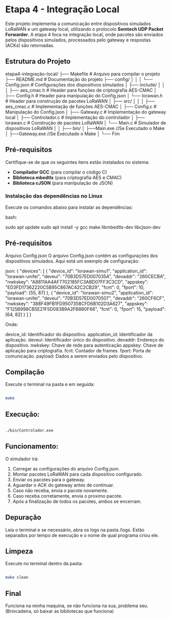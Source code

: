 # Etapa 4 - Integração Local

Este projeto implementa a comunicação entre dispositivos simulados LoRaWAN e um gateway local, utilizando o protocolo **Semtech UDP Packet Forwarder**. A etapa 4 foca na integração local, onde pacotes são enviados pelos dispositivos simulados, processados pelo gateway e respostas (ACKs) são retornadas.

## Estrutura do Projeto

etapa4-integração-local/ 
├── Makefile # Arquivo para compilar o projeto 
├── README.md # Documentação do projeto 
├── config/
│   │
│   └── Config.json # Configurações dos dispositivos simulados 
│
├── include/ 
│   │
│   ├── aes_cmac.h # Header para funções de criptografia AES-CMAC 
│   ├── Config.h # Header para manipulação do Config.json 
│   └── lorawan.h # Header para construção de pacotes LoRaWAN 
│
├── src/ 
│   │
│   ├── aes_cmac.c # Implementação de funções AES-CMAC 
│   ├── Config.c # Manipulação do Config.json 
│   ├── Gateway.c # Implementação do gateway local 
│   ├── Controlador.c # Implementação do controlador
│   ├── lorawan.c # Construção de pacotes LoRaWAN 
│   └── Main.c # Simulador de dispositivos LoRaWAN
│
│
├── bin/
│   ├──Main.exe //Se Executado o Make
│   ├──Gateway.exe //Se Executado o Make
│
└── Fim

## Pré-requisitos

Certifique-se de que os seguintes itens estão instalados no sistema:

- **Compilador GCC** (para compilar o código C)
- **Biblioteca mbedtls** (para criptografia AES e CMAC)
- **Biblioteca cJSON** (para manipulação de JSON)

### Instalação das dependências no Linux

Execute os comandos abaixo para instalar as dependências:

bash:

sudo apt update
sudo apt install -y gcc make libmbedtls-dev libcjson-dev

## Pré-requisitos

Arquivo Config.json
O arquivo Config.json contém as configurações dos dispositivos simulados. Aqui está um exemplo de configuração:

json:
{
    "devices": [
        {
            "device_id": "lorawan-simu1",
            "application_id": "lorawan-unifei",
            "deveui": "70B3D57ED007035A",
            "devaddr": "260CECBA",
            "nwkskey": "A8811AA4AF7702185FC3ABD07FF3C3CD",
            "appskey": "ED3FD17362220C5B95C867AC42C2CB29",
            "fcnt": 0,
            "fport": 10,
            "payload": [55, 87]
        },
        {
            "device_id": "lorawan-simu2",
            "application_id": "lorawan-unifei",
            "deveui": "70B3D57ED0070507",
            "devaddr": "260CF6CF",
            "nwkskey": "388F49FB1FD9507358CFD6B102D3A627",
            "appskey": "F125B998CB5E21F5D083B9A2FB8B0F66",
            "fcnt": 0,
            "fport": 15,
            "payload": [64, 82]
        }
    ]
}

Onde:

device_id: Identificador do dispositivo.
application_id: Identificador da aplicação.
deveui: Identificador único do dispositivo.
devaddr: Endereço do dispositivo.
nwkskey: Chave de rede para autenticação
appskey: Chave de aplicação para criptografia.
fcnt: Contador de frames.
fport: Porta de comunicação.
payload: Dados a serem enviados pelo dispositivo.

## Compilação

Execute o terminal na pasta e em seguida: 

```bash

make

```

## Execução:

```bash

./bin/Controlador.exe

```

## Funcionamento: 

O simulador irá:

1. Carregar as configurações do arquivo Config.json.
2. Montar pacotes LoRaWAN para cada dispositivo configurado.
3. Enviar os pacotes para o gateway.
4. Aguardar o ACK do gateway antes de continuar.
5. Caso não receba, envia o pacote novamente.
6. Caso receba corretamente, envia o proximo pacote.
7. Após a finalização de todos os pacotes, ambos se encerram.

## Depuração

Leia o terminal e se necessário, abra os logs na pasta /logs. Estão separados por tempo de execução e o nome de qual programa criou ele.

## Limpeza

Execute no terminal dentro da pasta: 

```bash

make clean

```

## Final

Funciona na minha maquina, se não funciona na sua, problema seu. (Brincadeira, só baixar as bibliotecas que funciona)

